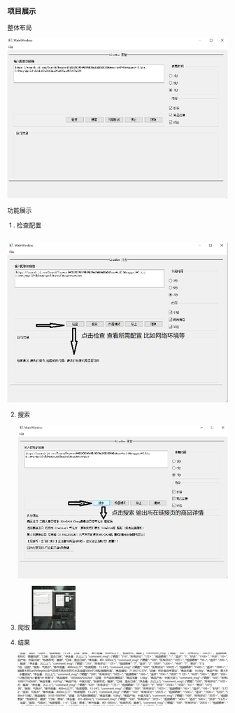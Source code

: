 ### 项目展示

整体布局	

![](https://github.com/MGboyNew/Jd-Qt/blob/main/images/1.png)

功能展示

​	1 . 检查配置

​		![](https://github.com/MGboyNew/Jd-Qt/blob/main/images/2.png)

2. 搜索

   ![](https://github.com/MGboyNew/Jd-Qt/blob/main/images/3.png)

3. 爬取
   <img src="https://github.com/MGboyNew/Jd-Qt/blob/main/images/4.gif" alt="爬取" width="100" height="100" />

4. 结果

   ![](https://github.com/MGboyNew/Jd-Qt/blob/main/images/5.png)
